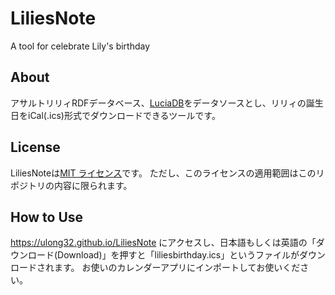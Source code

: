 # LiliesNote

A tool for celebrate Lily's birthday

## About

アサルトリリィRDFデータベース、[LuciaDB](https://github.com/Assault-Lily/LuciaDB)をデータソースとし、リリィの誕生日をiCal(.ics)形式でダウンロードできるツールです。

## License

LiliesNoteは[MIT ライセンス](https://opensource.org/licenses/MIT)です。
ただし、このライセンスの適用範囲はこのリポジトリの内容に限られます。

## How to Use

<https://ulong32.github.io/LiliesNote> にアクセスし、日本語もしくは英語の「ダウンロード(Download)」を押すと「liliesbirthday.ics」というファイルがダウンロードされます。
お使いのカレンダーアプリにインポートしてお使いください。
